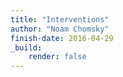 ```yaml
---
title: "Interventions"
author: "Noam Chomsky"
finish-date: 2016-04-29
_build:
    render: false
---
```


